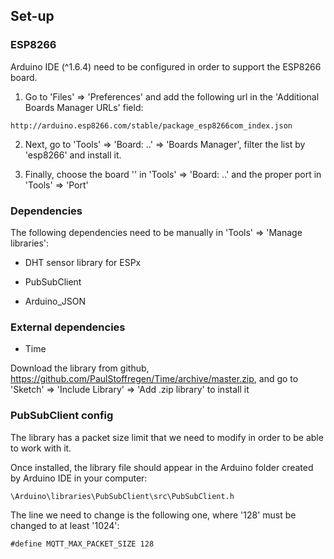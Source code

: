 ## Set-up

### ESP8266

Arduino IDE (^1.6.4) need to be configured in order to support the ESP8266 board.

1. Go to 'Files' => 'Preferences' and add the following url in the 'Additional Boards Manager URLs' field:

```
http://arduino.esp8266.com/stable/package_esp8266com_index.json
```

2. Next, go to 'Tools' => 'Board: ..' => 'Boards Manager', filter the list by 'esp8266' and install it.

3. Finally, choose the board '' in 'Tools' => 'Board: ..' and the proper port in 'Tools' => 'Port'

### Dependencies

The following dependencies need to be manually in 'Tools' => 'Manage libraries':

- DHT sensor library for ESPx

- PubSubClient

- Arduino_JSON

### External dependencies

- Time

Download the library from github, https://github.com/PaulStoffregen/Time/archive/master.zip, and go to 'Sketch' => 'Include Library' => 'Add .zip library' to install it

### PubSubClient config

The library has a packet size limit that we need to modify in order to be able to work with it.

Once installed, the library file should appear in the Arduino folder created by Arduino IDE in your computer:

```
\Arduino\libraries\PubSubClient\src\PubSubClient.h
```

The line we need to change is the following one, where '128' must be changed to at least '1024':

```
#define MQTT_MAX_PACKET_SIZE 128
```
